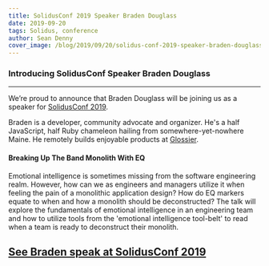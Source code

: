 ```yaml
---
title: SolidusConf 2019 Speaker Braden Douglass
date: 2019-09-20
tags: Solidus, conference
author: Sean Denny
cover_image: /blog/2019/09/20/solidus-conf-2019-speaker-braden-douglass/braden_douglass_solidusconf.png
---
```


### Introducing SolidusConf Speaker Braden Douglass
------

We’re proud to announce that Braden Douglass will be joining us as a speaker for [SolidusConf 2019](http://conf.solidus.io).

Braden is a developer, community advocate and organizer. He's a half JavaScript, half Ruby chameleon hailing from somewhere-yet-nowhere Maine. He remotely builds enjoyable products at [Glossier](https://www.glossier.com/).



#### Breaking Up The Band Monolith With EQ

Emotional intelligence is sometimes missing from the software engineering realm. However, how can we as engineers and managers utilize it when feeling the pain of a monolithic application design? How do EQ markers equate to when and how a monolith should be deconstructed? The talk will explore the fundamentals of emotional intelligence in an engineering team and how to utilize tools from the 'emotional intelligence tool-belt' to read when a team is ready to deconstruct their monolith.

## [See Braden speak at SolidusConf 2019](http://conf.solidus.io)
